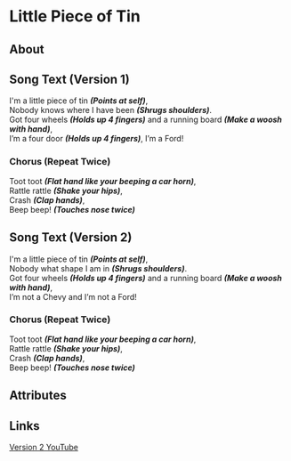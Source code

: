 # Little Piece of Tin

## About

## Song Text (Version 1)

I'm a little piece of tin **_(Points at self)_**,  
Nobody knows where I have been **_(Shrugs shoulders)_**.  
Got four wheels **_(Holds up 4 fingers)_** and a running board **_(Make a woosh with hand)_**,  
I’m a four door **_(Holds up 4 fingers)_**, I’m a Ford!

### Chorus (Repeat Twice)

Toot toot **_(Flat hand like your beeping a car horn)_**,  
Rattle rattle **_(Shake your hips)_**,  
Crash **_(Clap hands)_**,  
Beep beep! **_(Touches nose twice)_**

## Song Text (Version 2)

I'm a little piece of tin **_(Points at self)_**,  
Nobody what shape I am in **_(Shrugs shoulders)_**.  
Got four wheels **_(Holds up 4 fingers)_** and a running board **_(Make a woosh with hand)_**,  
I’m not a Chevy and I’m not a Ford!

### Chorus (Repeat Twice)

Toot toot **_(Flat hand like your beeping a car horn)_**,  
Rattle rattle **_(Shake your hips)_**,  
Crash **_(Clap hands)_**,  
Beep beep! **_(Touches nose twice)_**

## Attributes

## Links

[Version 2 YouTube](https://www.youtube.com/watch?v=ZvhRP6tFqJM)